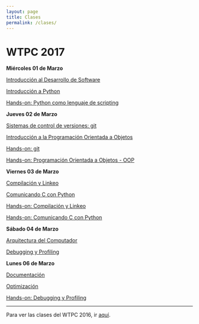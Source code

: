 ```yaml
---
layout: page
title: Clases
permalink: /clases/
---
```


# WTPC 2017

**Miércoles 01 de Marzo**

[Introducción al Desarrollo de Software](/clases/01_desarrollo_software.pdf)

[Introducción a Python](/clases/02_basico_python.pdf)

[Hands-on: Python como lenguaje de scripting](https://github.com/wtpc/HO-python)



**Jueves 02 de Marzo**

[Sistemas de control de versiones: git](/clases/03_git.pdf)

[Introducción a la Programación Orientada a Objetos](/clases/04_oop.pdf)

[Hands-on: git](http://github.com/wtpc/HOgit)

[Hands-on: Programación Orientada a Objetos - OOP](http://github.com/wtpc/HOoop)



**Viernes 03 de Marzo**

[Compilación y Linkeo](/clases/05_linking_compiled.pdf)

[Comunicando C con Python](/clases/06_linking_python.pdf)

[Hands-on: Compilación y Linkeo](http://github.com/wtpc/HOcompiled)

[Hands-on: Comunicando C con Python](http://github.com/wtpc/HOpython-compiled)


**Sábado 04 de Marzo**

[Arquitectura del Computador](/clases/07_arquitectura.pdf)

[Debugging y Profiling](/clases/08_debug_profile.pdf)



**Lunes 06 de Marzo**

[Documentación](/clases/09_documentacion.pdf)

[Optimización](/clases/10_optimizacion.pdf)

[Hands-on: Debugging y Profiling](http://github.com/wtpc/HOdebug-profile)

---------------------------------
Para ver las clases del WTPC 2016, ir [aquí](http://wp.df.uba.ar/wtpc/clases/).

<!---








**Martes 07 de Marzo**

[Programación en entornos paralelos: OpenMP y MPI](/clases/11)

[Estado del arte](/clases/12)


**Miércoles 08 de Marzo**

[GNU toolchain + Makefile](/clases/13)

[Charla abierta]()



Esteban Mocskos: Computación de Alto Rendimiento: TUPAC
Martes 15 Marzo:

Diego Zea: Desarrollo de paquetes en lenguaje julia

Pablo Mininni: Programación en entornos masivamente paralelos
Miércoles 16 Marzo:

Gonzalo Sosa Rolón: Soluciones para la convivencia entre programadores y científicos

Saif Addin Ellafi: Big Data, Data Wrangling y modelos de riesgo crediticio

Xabier Anduaga | Gastón Romeo: Física de partículas en Wall Street

PabloHE: virtualenv
Jueves 17 Marzo:

PabloA: Herramientas GNU en línea de comandos

Ticiano Torres Peralta:  Multi-Agent Biorobotics Laboratory

Ariel Marín: Sistemas operativos en tiempo real: FreeRTOS
Viernes 18 Marzo:

Franco Bellomo: Simulaciones de MonteCarlo con TEN

Presentaciones de Grupos: Satélites

Presentaciones de Grupos: Pajaritos

Presentaciones de Grupos: Robot

Presentaciones de Grupos: Dinámica
-->
